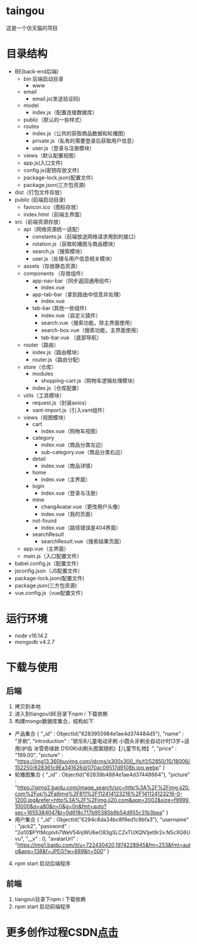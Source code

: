 # taingou
这是一个仿天猫的项目
# 目录结构
- BE(back-end后端)
	- bin 后端启动目录
		- www
	- email
		- email.js(发送验证码)
	- model
		- index.js（配置连接数据库） 
	- public（默认的一些样式）
	- routes
		- index.js（公共的获取商品数据和轮播图）
		- private.js（私有的需要登录后获取用户信息）
		- user.js（登录与注册模块） 
	- views（默认配置视图）
	- app.js(入口文件)
	- config.js(密钥存放文件)
	- package-lock.json(配置文件)
	- package.json(三方包资源)
- dist（打包文件存放）
- public (前端启动目录)
	- favicon.ico（图标存放）
	- index.html（前端主界面）
- src（前端资源存放）
	- api（网络资源统一适配）
		- constants.js（前端放送网络请求用到的接口）
		- rotation.js（获取轮播图与商品模块）
		- search.js（搜索模块）
		- user.js（处理与用户信息相关模块）
	- assets（存放静态资源）
	- components （存放组件）
		- app-nav-bar（同步返回通用组件）
			- index.vue 
		- app-tab-bar（拿到路由中信息并处理）
			- index.vue 
		- tab-bar (其他一些组件)
			- index.vue（自定义插件）
			- search.vue（搜索功能，除主界面使用）
			- search-box.vue（搜索功能，主界面使用）
			- tab-bar.vue （底部导航）
	- router（路由）
		- index.js（路由模块）
		- router.js（路由分配） 
	- store（仓库）
		- modules
			- shopping-cart.js（购物车逻辑处理模块） 
		- index.js（仓库配置）
	- utils（工具模块）
		- request.js（封装axios） 
		- vant-import.js（引入vant组件）
	- views（视图模块）
		- cart
			- index.vue（购物车视图） 
		- category
			- index.vue（商品分类左边）
			- sub-category.vue（商品分类右边）
		- detail
			- index.vue（商品详情）
		- home
			- index.vue（主界面） 
		- login
			- index.vue（登录与注册） 
		- mine
			- changAvatar.vue（更改用户头像）
			- index.vue（我的页面） 
		- not-found
			- index.vue（路径错误是404界面） 
		- searchResult 
			- searchResult.vue（搜索结果页面） 
	- app.vue（主界面）
	- main.js（入口配置文件）
- babel.config.js（配置文件）
- jsconfig.json（JS配置文件）
- package-lock.json(配置文件)
- package.json(三方包资源)
- vue.config.js（vue配置文件）
# 运行环境
- node v16.14.2
- mongodb  v4.2.7
# 下载与使用
## 后端
1. 拷贝到本地
2. 进入到tiangou\BE目录下npm i 下载依赖
3. 构建mongo数据库集合，结构如下
- 产品集合
{
    "_id" : ObjectId("6283955984e1ae4d374484d5"),
    "name" : "牙刷",
    "introduction" : "欧乐B儿童电动牙刷 小圆头牙刷全自动计时(3岁+适用)护齿 冰雪奇缘款 D100Kid(刷头图案随机)【儿童节礼物】",
    "price" : "199.00",
    "picture" : "https://img13.360buyimg.com/jdcms/s300x300_jfs/t1/52850/15/18006/152250/628361c9Ea341626d/070ac09517d9108b.jpg.webp"
}
- 轮播图集合
{
    "_id" : ObjectId("62839b4884e1ae4d37448664"),
    "picture" : "https://gimg2.baidu.com/image_search/src=http%3A%2F%2Fimg.jj20.com%2Fup%2Fallimg%2F811%2F112414123216%2F141124123216-0-1200.jpg&refer=http%3A%2F%2Fimg.jj20.com&app=2002&size=f9999,10000&q=a80&n=0&g=0n&fmt=auto?sec=1655384047&t=0d618c717b95385b9b54d955c31b3bea"
}
- 用户集合
{
    "_id" : ObjectId("6294c8da34bc8f9ed1c9bfa3"),
    "username" : "jack2",
    "password" : "$2a$10$PYtMcpIvh7WeV54njWU6eO83gSLCZxTUXQN1jet9r2v.N5cXG6Uvu",
    "__v" : 0,
    "avatarUrl" : "https://img1.baidu.com/it/u=722430420,1974228945&fm=253&fmt=auto&app=138&f=JPEG?w=889&h=500"
}
4. npm start 启动后端程序
## 前端
1. tiangou\目录下npm i 下载依赖
2. npm start 启动前端程序
# 更多创作过程CSDN<a href="">点击</a>
